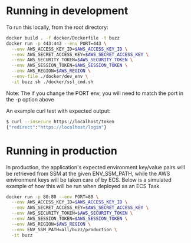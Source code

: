 # Running in development
To run this locally, from the root directory:
```bash
docker build . -f docker/Dockerfile -t buzz
docker run -p 443:443 --env PORT=443 \
  --env AWS_ACCESS_KEY_ID=$AWS_ACCESS_KEY_ID \
  --env AWS_SECRET_ACCESS_KEY=$AWS_SECRET_ACCESS_KEY \
  --env AWS_SECURITY_TOKEN=$AWS_SECURITY_TOKEN \
  --env AWS_SESSION_TOKEN=$AWS_SESSION_TOKEN \
  --env AWS_REGION=$AWS_REGION \
  --env-file ./docker/dev_env \
  -it buzz sh ./docker/ssl_cmd.sh
```

Note: The if you change the PORT env, you will need to match the port in the -p option above

An example curl test with expected output:
```bash
$ curl --insecure https://localhost/token
{"redirect":"https://localhost/login"}
```

# Running in production
In production, the application's expected environment key/value pairs will be retrieved from SSM at the given ENV_SSM_PATH, while the AWS environment keys will be taken care of by ECS. Below is a simulated example of how this will be run when deployed as an ECS Task.
```bash
docker run -p 80:80 --env PORT=80 \
  --env AWS_ACCESS_KEY_ID=$AWS_ACCESS_KEY_ID \
  --env AWS_SECRET_ACCESS_KEY=$AWS_SECRET_ACCESS_KEY \
  --env AWS_SECURITY_TOKEN=$AWS_SECURITY_TOKEN \
  --env AWS_SESSION_TOKEN=$AWS_SESSION_TOKEN \
  --env AWS_REGION=$AWS_REGION \
  --env ENV_SSM_PATH=all/buzz/production \
  -it buzz
```
